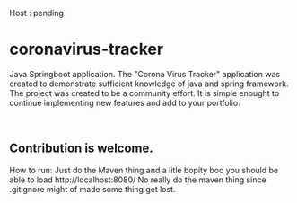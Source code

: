 Host : pending

# coronavirus-tracker

Java Springboot application. The "Corona Virus Tracker" application was created to demonstrate sufficient knowledge of java and spring framework. The project was created to be a community effort. It is simple enought to continue implementing new features and add to your portfolio.

</br>

<h2>Contribution is welcome.</h2>

How to run: Just do the Maven thing and a litle bopity boo you should be able to load http://localhost:8080/
No really do the maven thing since .gitignore might of made some thing get lost.
